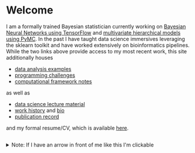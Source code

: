 
# Welcome

I am a formally trained Bayesian statistician
currently working on
[Bayesian Neural Networks using TensorFlow](https://github.com/pointOfive/Home/blob/master/Bio/RL.md#tensorflow--keras)
and [multivariate hierarchical models using PyMC](https://github.com/pointOfive/Home/tree/master/Analysis/OneOffs/PyMC#pymc-examples).
In the past I have taught data science immersives leveraging the 
sklearn toolkit and have worked extensively on bioinformatics pipelines.
While the two links above provide access to my most recent work,
this site additionally houses
- [data analysis examples](https://github.com/pointOfive/Home/tree/master/Analysis#data-analysis-with-python)
- [programming challenges](https://github.com/pointOfive/Examples/tree/master/Code#coding)
- [computational framework notes](https://github.com/pointOfive/Examples/tree/master/Compute#computing)

as well as 
- [data science lecture material](https://github.com/pointOfive/Lectures#lecture-material)
- [work history](https://github.com/pointOfive/Examples/tree/master/Experience#work-experience) and [bio](https://github.com/pointOfive/Examples/tree/master/Bio#about)
- [publication record](https://github.com/pointOfive/Examples/tree/master/Publications#publications)

and my formal resume/CV, which is available [here](SchwartzCV.pdf). 

##  


<details>
<summary>
Note: If I have an arrow in front of me like this I'm clickable
</summary>

<br>

and I expand to reveal further information.
</details>

